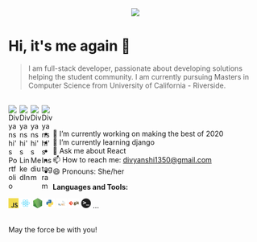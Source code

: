 <div align='center'>
  <img src="https://github.com/Dvnc94/Portfolio/blob/master/ezgif.com-video-to-gif.gif">
</div>

# Hi, it's me again 👋

> I am full-stack developer, passionate about developing solutions helping the student community. I am currently pursuing Masters in Computer Science from University of California - Riverside. 

<br />
<a href="https://dvnc94.github.io/Portfolio/">
  <img align="left" alt="Divyanshi's Portfolio" width="22px" src="https://github.com/Dvnc94/Portfolio/blob/master/react_ui/public/dvncLogo.png" />
</a>
<a href="https://www.linkedin.com/in/divyanshi-srivastava/">
  <img align="left" alt="Divyanshi's LinkedIn" width="22px" src="https://cdn.jsdelivr.net/npm/simple-icons@v3/icons/linkedin.svg" />
</a>
<a href="https://medium.com/@divyanshi1350">
  <img align="left" alt="Divyanshi's Medium" width="22px" src="https://cdn.jsdelivr.net/npm/simple-icons@3/icons/medium.svg" />
</a>
<a href="https://www.instagram.com/dvnc0519/">
  <img align="left" alt="Divyanshi's Instagram" width="22px" src="https://cdn.jsdelivr.net/npm/simple-icons@v3/icons/instagram.svg" />
</a>

<br />
<br />

- 🔭 I’m currently working on making the best of 2020
- 🌱 I’m currently learning django
- 💬 Ask me about React
- 📫 How to reach me: divyanshi1350@gmail.com
- 😄 Pronouns: She/her

**Languages and Tools:**  

<code><img height="20" src="https://raw.githubusercontent.com/github/explore/80688e429a7d4ef2fca1e82350fe8e3517d3494d/topics/javascript/javascript.png"></code>
<code><img height="20" src="https://raw.githubusercontent.com/github/explore/80688e429a7d4ef2fca1e82350fe8e3517d3494d/topics/react/react.png"></code>
<code><img height="20" src="https://raw.githubusercontent.com/github/explore/80688e429a7d4ef2fca1e82350fe8e3517d3494d/topics/nodejs/nodejs.png"></code>
<code><img height="20" src="https://raw.githubusercontent.com/github/explore/80688e429a7d4ef2fca1e82350fe8e3517d3494d/topics/python/python.png"></code>
<code><img height="20" src="https://raw.githubusercontent.com/github/explore/80688e429a7d4ef2fca1e82350fe8e3517d3494d/topics/mysql/mysql.png"></code>
<code><img height="20" src="https://raw.githubusercontent.com/github/explore/80688e429a7d4ef2fca1e82350fe8e3517d3494d/topics/git/git.png"></code>
<code><img height="20" src="https://raw.githubusercontent.com/github/explore/80688e429a7d4ef2fca1e82350fe8e3517d3494d/topics/terminal/terminal.png"></code> 
...
<br />
<br />

May the force be with you!

<!--
**Dvnc94/Dvnc94** is a ✨ _special_ ✨ repository because its `README.md` (this file) appears on your GitHub profile.

Here are some ideas to get you started:

- 🔭 I’m currently working on ...
- 🌱 I’m currently learning ...
- 👯 I’m looking to collaborate on ...
- 🤔 I’m looking for help with ...
- 💬 Ask me about ...
- 📫 How to reach me: ...
- 😄 Pronouns: ...
- ⚡ Fun fact: ...
-->
